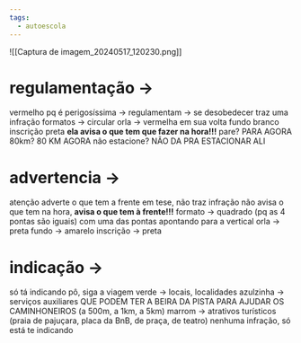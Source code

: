 ```yaml
---
tags:
  - autoescola
---
```

![[Captura de imagem_20240517_120230.png]]

# regulamentação ->
vermelho pq é perigosíssima -> regulamentam -> se desobedecer traz uma infração
	formatos -> circular 
	orla -> vermelha em sua volta
	fundo branco
	inscrição preta
	**ela avisa o que tem que fazer na hora!!!**
	pare? PARA AGORA
	80km? 80 KM AGORA
	não estacione? NÃO DA PRA ESTACIONAR ALI

# advertencia ->
atenção
	adverte o que tem a frente
	em tese, não traz infração
	não avisa o que tem na hora,
	**avisa o que tem à frente!!!**
	formato -> quadrado (pq as 4 pontas são iguais) com uma das pontas apontando para a vertical
	orla -> preta
	fundo -> amarelo
	inscrição -> preta

# indicação ->
só tá indicando pô, siga a viagem
	verde -> locais, localidades 
	azulzinha -> serviços auxiliares QUE PODEM TER A BEIRA DA PISTA PARA AJUDAR OS CAMINHONEIROS (a 500m, a 1km, a 5km)
	marrom -> atrativos turísticos (praia de pajuçara, placa da BnB, de praça, de teatro)
	nenhuma infração, só está te indicando